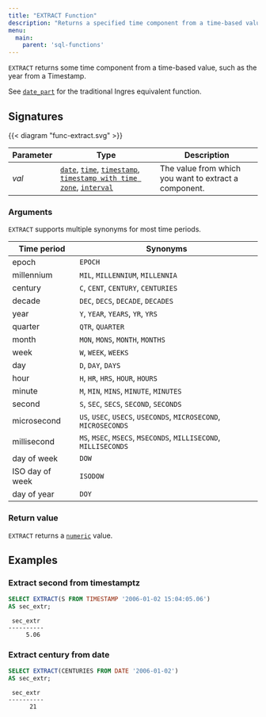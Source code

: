 ```yaml
---
title: "EXTRACT Function"
description: "Returns a specified time component from a time-based value"
menu:
  main:
    parent: 'sql-functions'
---
```


`EXTRACT` returns some time component from a time-based value, such as the year from a Timestamp.

See [`date_part`](../date_part) for the traditional Ingres equivalent function.

## Signatures

{{< diagram "func-extract.svg" >}}

Parameter | Type                                                                                                                                                                                    | Description
----------|-----------------------------------------------------------------------------------------------------------------------------------------------------------------------------------------|------------
_val_ | [`date`](../../types/date), [`time`](../../types/time), [`timestamp`](../../types/timestamp), [`timestamp with time zone`](../../types/timestamptz), [`interval`](../../types/interval) | The value from which you want to extract a component.

### Arguments

`EXTRACT` supports multiple synonyms for most time periods.

Time period | Synonyms
------------|---------
epoch | `EPOCH`
millennium   | `MIL`, `MILLENNIUM`, `MILLENNIA`
century | `C`, `CENT`, `CENTURY`, `CENTURIES`
decade  |  `DEC`, `DECS`, `DECADE`, `DECADES`
 year | `Y`, `YEAR`, `YEARS`, `YR`, `YRS`
 quarter  | `QTR`, `QUARTER`
 month | `MON`, `MONS`, `MONTH`, `MONTHS`
 week | `W`, `WEEK`, `WEEKS`
 day  | `D`, `DAY`, `DAYS`
 hour   |`H`, `HR`, `HRS`, `HOUR`, `HOURS`
 minute | `M`, `MIN`, `MINS`, `MINUTE`, `MINUTES`
 second | `S`, `SEC`, `SECS`, `SECOND`, `SECONDS`
 microsecond  | `US`, `USEC`, `USECS`, `USECONDS`, `MICROSECOND`, `MICROSECONDS`
 millisecond | `MS`, `MSEC`, `MSECS`, `MSECONDS`, `MILLISECOND`, `MILLISECONDS`
 day of week |`DOW`
 ISO day of week | `ISODOW`
 day of year | `DOY`

### Return value

`EXTRACT` returns a [`numeric`](../../types/numeric) value.

## Examples

### Extract second from timestamptz

```sql
SELECT EXTRACT(S FROM TIMESTAMP '2006-01-02 15:04:05.06')
AS sec_extr;
```
```nofmt
 sec_extr
----------
     5.06
```

### Extract century from date

```sql
SELECT EXTRACT(CENTURIES FROM DATE '2006-01-02')
AS sec_extr;
```
```nofmt
 sec_extr
----------
      21
```
